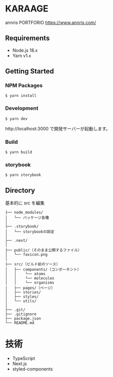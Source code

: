 # KARAAGE

annris PORTFORIO
https://www.annris.com/

## Requirements
* Node.js 18.x
* Yarn v1.x

## Getting Started

### NPM Packages

```shell script
$ yarn install
```

### Development

```shell script
$ yarn dev
```

http://localhost:3000 で開発サーバーが起動します。

### Build

```shell script
$ yarn build
```

### storybook

```shell script
$ yarn storybook
```

## Directory
基本的に src を編集

```
├── node_modules/
│   └── パッケージ各種
│
├── .storybook/
│   └── storybookの設定
│
├── .next/
│
├── public/（そのまま公開するファイル）
│   └── favicon.png
│
├── src/（ビルド前のソース）
│   ├── components/（コンポーネント）
│   │    └── atoms
│   │    └── molecules
│   │    └── organisms
│   ├── pages/（ページ）
│   ├── stories/
│   ├── styles/
│   └── utils/
│
├── .git/
├── .gitignore
├── package.json
└── README.md
```

# 技術

- TypeScript
- Next.js
- styled-components
  